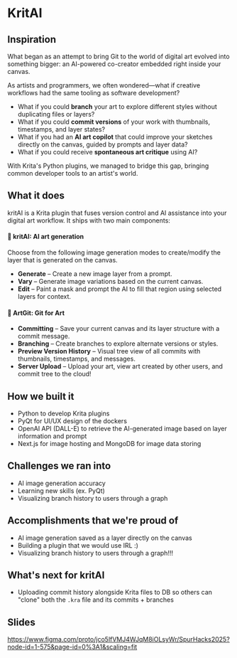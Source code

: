 # KritAI

## Inspiration
What began as an attempt to bring Git to the world of digital art evolved into something bigger: an AI-powered co-creator embedded right inside your canvas.

As artists and programmers, we often wondered—what if creative workflows had the same tooling as software development?
- What if you could **branch** your art to explore different styles without duplicating files or layers?
- What if you could **commit versions** of your work with thumbnails, timestamps, and layer states?
- What if you had an **AI art copilot** that could improve your sketches directly on the canvas, guided by prompts and layer data?
- What if you could receive **spontaneous art critique** using AI?

With Krita's Python plugins, we managed to bridge this gap, bringing common developer tools to an artist's world. 

## What it does
kritAI is a Krita plugin that fuses version control and AI assistance into your digital art workflow. It ships with two main components:

#### 🎨 kritAI: AI art generation
Choose from the following image generation modes to create/modify the layer that is generated on the canvas. 

* **Generate** – Create a new image layer from a prompt.
* **Vary** – Generate image variations based on the current canvas.
* **Edit** – Paint a mask and prompt the AI to fill that region using selected layers for context.

#### 🌳 ArtGit: Git for Art
* **Committing** – Save your current canvas and its layer structure with a commit message.
* **Branching** – Create branches to explore alternate versions or styles.
* **Preview Version History** – Visual tree view of all commits with thumbnails, timestamps, and messages.
* **Server Upload** – Upload your art, view art created by other users, and commit tree to the cloud!

## How we built it
- Python to develop Krita plugins
- PyQt for UI/UX design of the dockers 
- OpenAI API (DALL-E) to retrieve the AI-generated image based on layer information and prompt
- Next.js for image hosting and MongoDB for image data storing 

## Challenges we ran into
- AI image generation accuracy
- Learning new skills (ex. PyQt)
- Visualizing branch history to users through a graph 

## Accomplishments that we're proud of
- AI image generation saved as a layer directly on the canvas
- Building a plugin that we would use IRL :)
- Visualizing branch history to users through a graph!!!

## What's next for kritAI
- Uploading commit history alongside Krita files to DB so others can "clone" both the `.kra` file and its commits + branches

## Slides
https://www.figma.com/proto/jco5lfVMJ4WJqM8iOLsyWr/SpurHacks2025?node-id=1-575&page-id=0%3A1&scaling=fit
